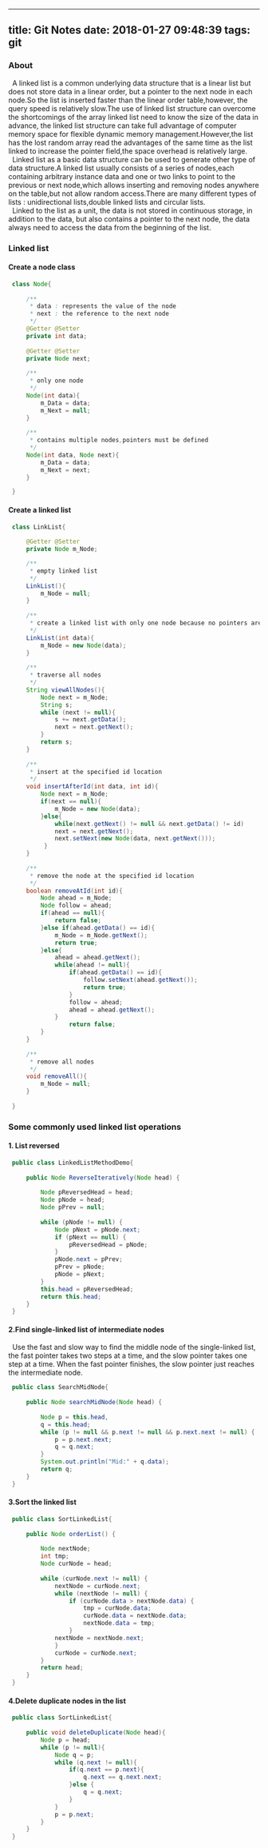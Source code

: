 ------------------
title: Git Notes
date: 2018-01-27 09:48:39
tags: git
---

### About

&nbsp;&nbsp;A linked list is a common underlying data structure that is a linear list but does not store data in a linear order, but a pointer to the next node in each node.So the list is inserted faster than the linear order table,however, the query speed is relatively slow.The use of linked list structure can overcome the shortcomings of the array linked list need to know the size of the data in advance, the linked list structure can take full advantage of computer memory space for flexible dynamic memory management.However,the list has the lost random array read the advantages of the same time as the list linked to increase the pointer field,the space overhead is relatively large.   
&nbsp;&nbsp;Linked list as a basic data structure can be used to generate other type of data structure.A linked list usually consists of a series of nodes,each containing arbitrary instance data and one or two links to point to the previous or next node,which allows inserting and removing nodes anywhere on the table,but not allow random access.There are many different types of lists : unidirectional lists,double linked lists and circular lists.   
&nbsp;&nbsp;Linked to the list as a unit, the data is not stored in continuous storage, in addition to the data, but also contains a pointer to the next node, the data always need to access the data from the beginning of the list.   

### Linked list
#### Create a node class   
   ```java
    class Node{
    
        /**
         * data : represents the value of the node
         * next : the reference to the next node
         */
        @Getter @Setter
        private int data;
        
        @Getter @Setter
        private Node next;
        
        /**
         * only one node
         */
        Node(int data){
            m_Data = data;
            m_Next = null;
        }
        
        /**
         * contains multiple nodes,pointers must be defined
         */
        Node(int data, Node next){
            m_Data = data;
            m_Next = next;
        }

    }
   ```
#### Create a linked list
   ```java
    class LinkList{
    
        @Getter @Setter
        private Node m_Node;
   
        /**
         * empty linked list
         */
        LinkList(){
            m_Node = null;
        }
        
        /**
         * create a linked list with only one node because no pointers are declared
         */
        LinkList(int data){
            m_Node = new Node(data);
        }
        
        /**
         * traverse all nodes
         */
        String viewAllNodes(){
            Node next = m_Node;
            String s;
            while (next != null){
                s += next.getData();
                next = next.getNext();              
            }
            return s;
        }
        
        /**
         * insert at the specified id location
         */
        void insertAfterId(int data, int id){
            Node next = m_Node;
            if(next == null){
                m_Node = new Node(data);
            }else{
                while(next.getNext() != null && next.getData() != id)
                next = next.getNext();
                next.setNext(new Node(data, next.getNext()));
             }
        }
        
        /**
         * remove the node at the specified id location
         */
        boolean removeAtId(int id){
            Node ahead = m_Node;
            Node follow = ahead;
            if(ahead == null){
                return false;
            }else if(ahead.getData() == id){
                m_Node = m_Node.getNext();
                return true;
            }else{
                ahead = ahead.getNext();
                while(ahead != null){
                    if(ahead.getData() == id){
                        follow.setNext(ahead.getNext());
                        return true;
                    }
                    follow = ahead;
                    ahead = ahead.getNext();
                }
                    return false;
            }
        }
        
        /**
         * remove all nodes
         */
        void removeAll(){
            m_Node = null;
        }
        
    }
   ```
### Some commonly used linked list operations

#### 1. List reversed 
   ```java
    public class LinkedListMethodDemo{
      
        public Node ReverseIteratively(Node head) {
            
            Node pReversedHead = head;
            Node pNode = head;
            Node pPrev = null;
            
            while (pNode != null) {
                Node pNext = pNode.next;
                if (pNext == null) {
                    pReversedHead = pNode;
                }
                pNode.next = pPrev;
                pPrev = pNode;
                pNode = pNext;
            }
            this.head = pReversedHead;
            return this.head;
        }
    }
   ```
#### 2.Find single-linked list of intermediate nodes

&nbsp;&nbsp;Use the fast and slow way to find the middle node of the single-linked list, the fast pointer takes two steps at a time, and the slow pointer takes one step at a time. When the fast pointer finishes, the slow pointer just reaches the intermediate node.
   ```java
    public class SearchMidNode{
       
        public Node searchMidNode(Node head) {
            
            Node p = this.head, 
            q = this.head;
            while (p != null && p.next != null && p.next.next != null) {
                p = p.next.next;
                q = q.next;
            }
            System.out.println("Mid:" + q.data);
            return q;
        }
    }
   ```
#### 3.Sort the linked list
   ```java
    public class SortLinkedList{
    
        public Node orderList() {
            
            Node nextNode;
            int tmp;
            Node curNode = head;
            
            while (curNode.next != null) {
                nextNode = curNode.next;
                while (nextNode != null) {
                    if (curNode.data > nextNode.data) {
                        tmp = curNode.data;
                        curNode.data = nextNode.data;
                        nextNode.data = tmp;
                    }
                nextNode = nextNode.next;
                }
                curNode = curNode.next;
            }
            return head;
        }
    }
   ```
#### 4.Delete duplicate nodes in the list
   ```java
    public class SortLinkedList{
    
        public void deleteDuplicate(Node head){
            Node p = head;
            while (p != null){
                Node q = p;
                while (q.next != null){
                    if(q.next == p.next){
                        q.next == q.next.next;
                    }else {
                        q = q.next;
                    }
                }
                p = p.next;
            }
        }
    }
   ```
